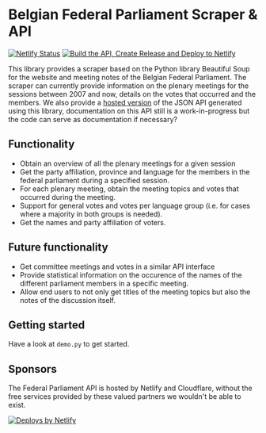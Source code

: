# Belgian Federal Parliament Scraper & API
[![Netlify Status](https://api.netlify.com/api/v1/badges/2cbbf08b-eacf-400e-9fcd-ebaafd7ebb5e/deploy-status)](https://app.netlify.com/sites/sleepy-albattani-62fa38/deploys)
[![Build the API, Create Release and Deploy to Netlify](https://github.com/laurensdeb/Federal-Parliament-Scraper/actions/workflows/main.yml/badge.svg?branch=main)](https://github.com/laurensdeb/Federal-Parliament-Scraper/actions/workflows/main.yml)

This library provides a scraper based on the Python library Beautiful Soup for the website and meeting notes of the Belgian Federal Parliament. The scraper can currently provide information on the plenary meetings for the sessions between 2007 and now, details on the votes that occurred and the members. We also provide a [hosted version](https://parlement.thundr.be) of the JSON API generated using this library, documentation on this API still is a work-in-progress but the code can serve as documentation if necessary?
## Functionality
- Obtain an overview of all the plenary meetings for a given session
- Get the party affiliation, province and language for the members in the federal parliament during a specified session.
- For each plenary meeting, obtain the meeting topics and votes that occurred during the meeting.
- Support for general votes and votes per language group (i.e. for cases where a majority in both groups is needed).
- Get the names and party affiliation of voters.

## Future functionality
- Get committee meetings and votes in a similar API interface
- Provide statistical information on the occurence of the names of the different parliament members in a specific meeting.
- Allow end users to not only get titles of the meeting topics but also the notes of the discussion itself.

## Getting started
Have a look at `demo.py` to get started.

## Sponsors
The Federal Parliament API is hosted by Netlify and Cloudflare, without the free services provided by these valued partners we wouldn't be able to exist.

  <a href="https://www.netlify.com">
    <img src="https://www.netlify.com/img/global/badges/netlify-color-accent.svg" alt="Deploys by Netlify" />
  </a>
